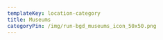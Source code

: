 ```yaml
---
templateKey: location-category
title: Museums
categoryPin: /img/run-bgd_museums_icon_50x50.png
---
```

